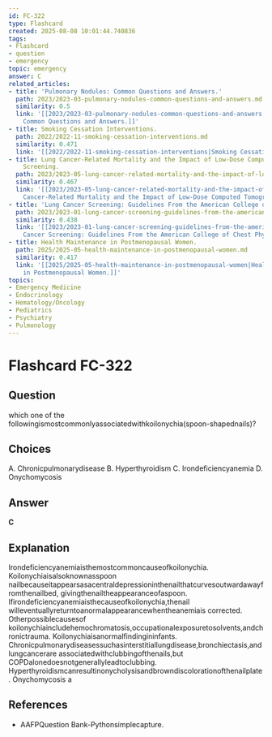 ```yaml
---
id: FC-322
type: Flashcard
created: 2025-08-08 10:01:44.740836
tags:
- Flashcard
- question
- emergency
topic: emergency
answer: C
related_articles:
- title: 'Pulmonary Nodules: Common Questions and Answers.'
  path: 2023/2023-03-pulmonary-nodules-common-questions-and-answers.md
  similarity: 0.5
  link: '[[2023/2023-03-pulmonary-nodules-common-questions-and-answers|Pulmonary Nodules:
    Common Questions and Answers.]]'
- title: Smoking Cessation Interventions.
  path: 2022/2022-11-smoking-cessation-interventions.md
  similarity: 0.471
  link: '[[2022/2022-11-smoking-cessation-interventions|Smoking Cessation Interventions.]]'
- title: Lung Cancer-Related Mortality and the Impact of Low-Dose Computed Tomography
    Screening.
  path: 2023/2023-05-lung-cancer-related-mortality-and-the-impact-of-low-dose-com.md
  similarity: 0.467
  link: '[[2023/2023-05-lung-cancer-related-mortality-and-the-impact-of-low-dose-com|Lung
    Cancer-Related Mortality and the Impact of Low-Dose Computed Tomography Screening.]]'
- title: 'Lung Cancer Screening: Guidelines From the American College of Chest Physicians.'
  path: 2023/2023-01-lung-cancer-screening-guidelines-from-the-american-college-o.md
  similarity: 0.438
  link: '[[2023/2023-01-lung-cancer-screening-guidelines-from-the-american-college-o|Lung
    Cancer Screening: Guidelines From the American College of Chest Physicians.]]'
- title: Health Maintenance in Postmenopausal Women.
  path: 2025/2025-05-health-maintenance-in-postmenopausal-women.md
  similarity: 0.417
  link: '[[2025/2025-05-health-maintenance-in-postmenopausal-women|Health Maintenance
    in Postmenopausal Women.]]'
topics:
- Emergency Medicine
- Endocrinology
- Hematology/Oncology
- Pediatrics
- Psychiatry
- Pulmonology
---
```


# Flashcard FC-322

## Question

which one of the followingismostcommonlyassociatedwithkoilonychia(spoon-shapednails)?

## Choices

A. Chronicpulmonarydisease
B. Hyperthyroidism
C. Irondeficiencyanemia
D. Onychomycosis

## Answer

**C**

## Explanation

Irondeficiencyanemiaisthemostcommoncauseofkoilonychia. Koilonychiaisalsoknownasspoon nailbecauseitappearsasacentraldepressioninthenailthatcurvesoutwardawayfromthenailbed, givingthenailtheappearanceofaspoon. Ifirondeficiencyanemiaisthecauseofkoilonychia,thenail willeventuallyreturntoanormalappearancewhentheanemiais corrected. Otherpossiblecausesof koilonychiaincludehemochromatosis,occupationalexposuretosolvents,andchronictrauma. Koilonychiaisanormalfindingininfants. Chronicpulmonarydiseasessuchasinterstitiallungdisease,bronchiectasis,andlungcancerare associatedwithclubbingofthenails,but COPDalonedoesnotgenerallyleadtoclubbing. Hyperthyroidismcanresultinonycholysisandbrowndiscolorationofthenailplate. Onychomycosis a

## References

- AAFPQuestion Bank-Pythonsimplecapture.

